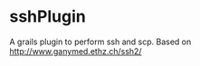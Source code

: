 sshPlugin
=========

A grails plugin to perform ssh and scp. Based on http://www.ganymed.ethz.ch/ssh2/
